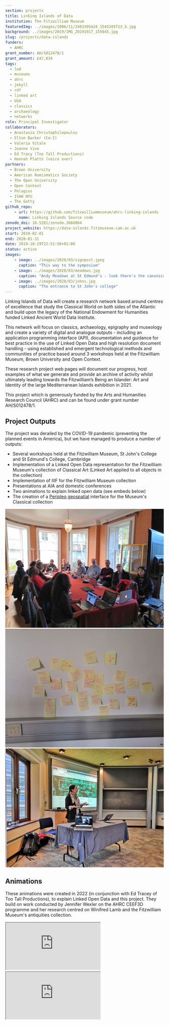 ```yaml
---
section: projects
title: Linking Islands of Data
institution: The Fitzwilliam Museum
featuredImg: ../images/2006/11/2403395424_1545285f23_b.jpg
background: ../images/2019/IMG_20191017_155845.jpg
slug: /projects/data-islands
funders:
  - AHRC
grant_number: AH/S012478/1
grant_amount: £47,839
tags:
  - lod
  - museums
  - ahrc
  - jekyll
  - rdf
  - linked art
  - USA
  - classics
  - archaeology
  - networks
role: Principal Investigator
collaborators:
  - Anastasia Christophilopoulou
  - Elton Barker (Co-I)
  - Valeria Vitale
  - Joanne Vine
  - Ed Tracy (Too Tall Productions)
  - Hannah Platts (voice over)
partners:
  - Brown University
  - American Numismatics Society
  - The Open University
  - Open Context
  - Pelagios
  - ISAW NYU
  - The Getty
github_repo: 
    - url: https://github.com/fitzwilliammuseum/ahrc-linking-islands
      name: Linking Islands Source code
zenodo_doi: 10.5281/zenodo.3660884
project_website: https://data-islands.fitzmuseum.cam.ac.uk
start: 2019-02-01
end: 2020-01-31
date: 2019-10-29T22:51:56+01:00
status: active
images:
    - image: ../images/2020/03/signpost.jpeg
      caption: "This way to the symposium"
    - image: ../images/2020/03/meadows.jpg
      caption: "Andy Meadows at St Edmund's - look there's the canonical URI for Rome in Numismatics"
    - image: ../images/2020/03/johns.jpg
      caption: "The entrance to St John's college"
---
```

Linking Islands of Data will create a research network based around centres of excellence that study the Classical World
on both sides of the Atlantic and build upon the legacy of the National Endowment for Humanities funded Linked Ancient
World Data Institute.

This network will focus on classics, archaeology, epigraphy and museology and create a variety of digital and analogue
outputs - including an application programming interface (API), documentation and guidance for best practice in the use
of Linked Open Data and high resolution document handling - using established and emergent technological methods and
communities of practice based around 3 workshops held at the Fitzwilliam Museum, Brown University and Open Context.

These research project web pages will document our progress, host examples of what we generate and provide an archive of
activity whilst ultimately leading towards the Fitzwilliam’s Being an Islander: Art and Identity of the large
Mediterranean Islands exhibition in 2021.

This project which is generously funded by the Arts and Humanities Research Council (AHRC) and can be found under grant
number AH/S012478/1.

## Project Outputs

The project was derailed by the COVID-19 pandemic (preventing the planned events in America), but we have managed to
produce a number of outputs:

* Several workshops held at the Fitzwilliam Museum, St John's College and St Edmund's College, Cambridge
* Implementation of a Linked Open Data representation for the Fitzwilliam Museum's collection of Classical Art (Linked
  Art applied to all objects in the collection)
* Implementation of IIIF for the Fitzwilliam Museum collection
* Presentations at AIA and domestic conferences
* Two animations to explain linked open data (see embeds below)
* The creation of a [Peripleo geospatial](https://mapping-antiquity.fitzmuseum.cam.ac.uk) interface for the Museum's
  Classical collection

<div class="container my-3">
    <div class="row">
        <div class="col-lg-4 col-md-4 col-sm-4 col-xs-6">
            <img src="../images/2019/10/workshopOne.jpg" alt="Workshop one in the Syndicate room" class="img-fluid" />
        </div>
        <div class="col-lg-4 col-md-4 col-sm-4 col-xs-6">
            <img src="../images/2019/10/postIts.jpg" alt="Workshop two post it notes" class="img-fluid" />
        </div>
        <div class="col-lg-4 col-md-4 col-sm-4 col-xs-6">
            <img src="../images/2019/10/alice.jpg" class="img-fluid" alt="Alice Lynn McMichael speaks about LEADR" /> 
        </div>
    </div>
</div>

## Animations

These animations were created in 2022 (in conjunction with Ed Tracey of Too Tall Productions), to explain Linked Open Data and this project.
They build on work conducted by Jennifer Wexler on the AHRC CEEF3D programme and her research centred on Winifred Lamb and the Fitzwilliam 
Museum's antiquities collection.

<div class="row">
  <div class="col-md-6">
    <div class="ratio-16x9 ratio"><iframe src="https://www.youtube.com/embed/0m79yDb4AzE?controls=0" title="YouTube video player" allow="accelerometer; autoplay; clipboard-write; encrypted-media; gyroscope; picture-in-picture" allowfullscreen></iframe></div>
  </div>  
  <div class="col-md-6">
    <div class="ratio-16x9 ratio"><iframe src="https://www.youtube.com/embed/mMR6JQ1M6qE?controls=0" title="YouTube video player" allow="accelerometer; autoplay; clipboard-write; encrypted-media; gyroscope; picture-in-picture" allowfullscreen></iframe></div>
  </div>
</div>
